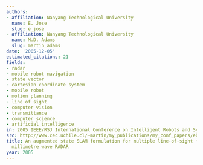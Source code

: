 ```yaml
---
authors:
- affiliation: Nanyang Technological University
  name: E. Jose
  slug: e_jose
- affiliation: Nanyang Technological University
  name: M.D. Adams
  slug: martin_adams
date: '2005-12-05'
estimated_citations: 21
fields:
- radar
- mobile robot navigation
- state vector
- cartesian coordinate system
- mobile robot
- motion planning
- line of sight
- computer vision
- transmittance
- computer science
- artificial intelligence
in: 2005 IEEE/RSJ International Conference on Intelligent Robots and Systems
src: http://www.cec.uchile.cl/~martin/my_publications/my_conf_papers/ebi_IROS2005.pdf
title: An augmented state SLAM formulation for multiple line-of-sight features with
  millimetre wave RADAR
year: 2005
---
```

